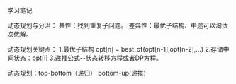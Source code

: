 学习笔记

动态规划与分治：
共性：找到重复子问题。
差异性：最优子结构、中途可以淘汰次优解。




动态规划关键点：
1.最优子结构 opt[n] = best_of(opt[n-1],opt[n-2],...)
2.存储中间状态：opt[i]
3.递推公式--状态转移方程或者DP方程。


动态规划：top-bottom（递归） bottom-up(递推)
